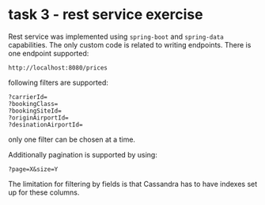 # task 3 - rest service exercise

Rest service was implemented using `spring-boot` and `spring-data` capabilities. The only custom code is related to writing endpoints. There is one endpoint supported:

```
http://localhost:8080/prices
``` 

following filters are supported:

```
?carrierId=
?bookingClass=
?bookingSiteId=
?originAirportId=
?desinationAirportId=
```

only one filter can be chosen at a time.

Additionally pagination is supported by using:

```
?page=X&size=Y
```

The limitation for filtering by fields is that Cassandra has to have indexes set up for these columns.
